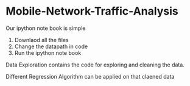 # Mobile-Network-Traffic-Analysis


Our ipython note book is simple
1. Downlaod all the files 
2. Change the datapath in code 
3. Run the ipython note book 


Data Exploration contains the code for exploring and cleaning the data.

Different Regression Algorithm can be applied on that claened data
